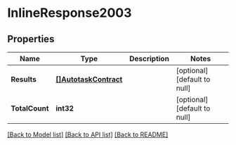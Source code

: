 # InlineResponse2003

## Properties
Name | Type | Description | Notes
------------ | ------------- | ------------- | -------------
**Results** | [**[]AutotaskContract**](AutotaskContract.md) |  | [optional] [default to null]
**TotalCount** | **int32** |  | [optional] [default to null]

[[Back to Model list]](../README.md#documentation-for-models) [[Back to API list]](../README.md#documentation-for-api-endpoints) [[Back to README]](../README.md)

